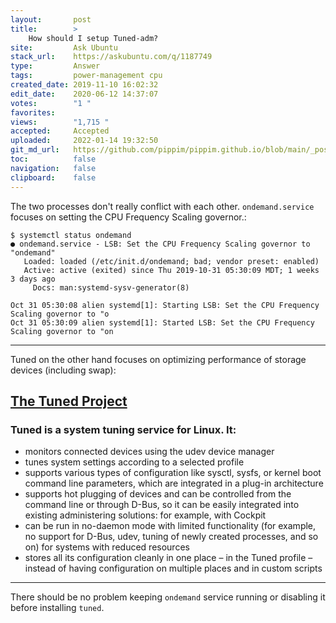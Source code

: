 ```yaml
---
layout:       post
title:        >
    How should I setup Tuned-adm?
site:         Ask Ubuntu
stack_url:    https://askubuntu.com/q/1187749
type:         Answer
tags:         power-management cpu
created_date: 2019-11-10 16:02:32
edit_date:    2020-06-12 14:37:07
votes:        "1 "
favorites:    
views:        "1,715 "
accepted:     Accepted
uploaded:     2022-01-14 19:32:50
git_md_url:   https://github.com/pippim/pippim.github.io/blob/main/_posts/2019/2019-11-10-How-should-I-setup-Tuned-adm^.md
toc:          false
navigation:   false
clipboard:    false
---
```


The two processes don't really conflict with each other. `ondemand.service` focuses on setting the CPU Frequency Scaling governor.:

``` 
$ systemctl status ondemand
● ondemand.service - LSB: Set the CPU Frequency Scaling governor to "ondemand"
   Loaded: loaded (/etc/init.d/ondemand; bad; vendor preset: enabled)
   Active: active (exited) since Thu 2019-10-31 05:30:09 MDT; 1 weeks 3 days ago
     Docs: man:systemd-sysv-generator(8)

Oct 31 05:30:08 alien systemd[1]: Starting LSB: Set the CPU Frequency Scaling governor to "o
Oct 31 05:30:09 alien systemd[1]: Started LSB: Set the CPU Frequency Scaling governor to "on

```


----------


Tuned on the other hand focuses on optimizing performance of storage devices (including swap):

## [The Tuned Project][1]

### Tuned is a system tuning service for Linux. It:

-    monitors connected devices using the udev device manager
-    tunes system settings according to a selected profile
-    supports various types of configuration like sysctl, sysfs, or kernel boot command line parameters, which are integrated in a plug-in architecture
-    supports hot plugging of devices and can be controlled from the command line or through D-Bus, so it can be easily integrated into existing administering solutions: for example, with Cockpit
-    can be run in no-daemon mode with limited functionality (for example, no support for D-Bus, udev, tuning of newly created processes, and so on) for systems with reduced resources
-    stores all its configuration cleanly in one place – in the Tuned profile – instead of having configuration on multiple places and in custom scripts


----------

There should be no problem keeping `ondemand` service running or disabling it before installing `tuned`.

  [1]: https://tuned-project.org/
